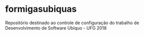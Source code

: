 # formigasubiquas
Repositório destinado ao controle de configuração do trabalho de Desenvolvimento de Software Ubíquo - UFG 2018
